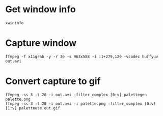 # Get window info

`xwininfo`

# Capture window

`ffmpeg -f x11grab -y -r 30 -s 963x588 -i :1+279,120 -vcodec huffyuv out.avi`

# Convert capture to gif

```
ffmpeg -ss 3 -t 20 -i out.avi -filter_complex [0:v] palettegen palette.png
ffmpeg -ss 3 -t 20 -i out.avi -i palette.png -filter_complex [0:v][1:v] paletteuse out.gif
```
